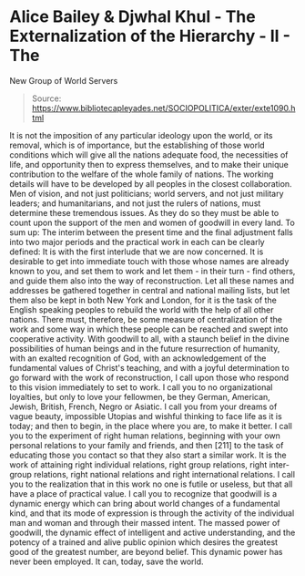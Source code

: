 # Alice Bailey & Djwhal Khul - The Externalization of the Hierarchy - II - The
New Group of World Servers

> Source: https://www.bibliotecapleyades.net/SOCIOPOLITICA/exter/exte1090.html

It is not the imposition of any particular ideology upon the world, or its removal, which is of importance, but the establishing of those world conditions which will give all the nations adequate food, the necessities of life, and opportunity then to express themselves, and to make their unique contribution to the welfare of the whole family of nations.
The working details will have to be developed by all peoples in the closest collaboration. Men of vision, and not just politicians; world servers, and not just military leaders; and humanitarians, and not just the rulers of nations, must determine these tremendous issues. As they do so they must be able to count upon the support of the men and women of goodwill in every land. To sum up:
The interim between the present time and the final adjustment falls into two major periods and the practical work in each can be clearly defined:
It is with the first interlude that we are now concerned.
It is desirable to get into immediate touch with those whose names are already known to you, and set them to work and let them - in their turn - find others, and guide them also into the way of reconstruction. Let all these names and addresses be gathered together in central and national mailing lists, but let them also be kept in both New York and London, for it is the task of the English speaking peoples to rebuild the world with the help of all other nations. There must, therefore, be some measure of centralization of the work and some way in which these people can be reached and swept into cooperative activity.
With goodwill to all, with a staunch belief in the divine possibilities of human beings and in the future resurrection of humanity, with an exalted recognition of God, with an acknowledgement of the fundamental values of Christ's teaching, and with a joyful determination to go forward with the work of reconstruction, I call upon those who respond to this vision immediately to set to work.
I call you to no organizational loyalties, but only to love your fellowmen, be they German, American, Jewish, British, French, Negro or Asiatic. I call you from your dreams of vague beauty, impossible Utopias and wishful thinking to face life as it is today; and then to begin, in the place where you are, to make it better. I call you to the experiment of right human relations, beginning with your own personal relations to your family and friends, and then [211] to the task of educating those you contact so that they also start a similar work. It is the work of attaining right individual relations, right group relations, right inter-group relations, right national relations and right international relations. I call you to the realization that in this work no one is futile or useless, but that all have a place of practical value. I call you to recognize that goodwill is a dynamic energy which can bring about world changes of a fundamental kind, and that its mode of expression is through the activity of the individual man and woman and through their massed intent. The massed power of goodwill, the dynamic effect of intelligent and active understanding, and the potency of a trained and alive public opinion which desires the greatest good of the greatest number, are beyond belief. This dynamic power has never been employed. It can, today, save the world.
